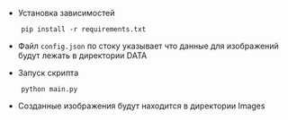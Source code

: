 - Установка зависимостей
```
    pip install -r requirements.txt
```
- Файл `config.json` по стоку указывает что данные для изображений будут лежать в директории DATA

- Запуск скрипта
```
    python main.py 
```

- Созданные изображения будут находится в директории Images
